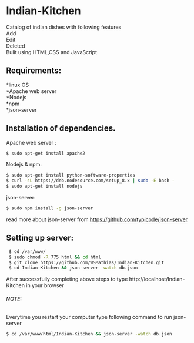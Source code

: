 # Indian-Kitchen

Catalog of indian dishes with following features  
Add  
Edit  
Deleted  
Bulit using HTML,CSS and JavaScript
## Requirements:

*linux OS  
*Apache web server  
*Nodejs  
*npm  
*json-server

## Installation of dependencies.
Apache web server :
```bash
$ sudo apt-get install apache2
```
Nodejs & npm:
```bash
$ sudo apt-get install python-software-properties
$ curl -sL https://deb.nodesource.com/setup_8.x | sudo -E bash -
$ sudo apt-get install nodejs
```
json-server:
```bash
$ sudo npm install -g json-server
```
read more about json-server from https://github.com/typicode/json-server

## Setting up server:
```bash
 $ cd /var/www/
 $ sudo chmod -R 775 html && cd html
 $ git clone https://github.com/WSMathias/Indian-Kitchen.git
 $ cd Indian-Kitchen && json-server -watch db.json
```
After successfully completing above steps to type http://localhost/Indian-Kitchen in your browser

###### NOTE:
Everytime you restart your computer type following command to run json-server
```bash
$ cd /var/www/html/Indian-Kitchen && json-server -watch db.json
```
